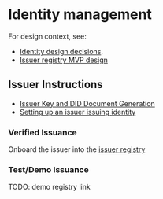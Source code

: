 # Identity management

For design context, see:
- [Identity design decisions](design_decisions_id.md).
- [Issuer registry MVP design](issuer_registry.md)

## Issuer Instructions

- [Issuer Key and DID Document Generation](issuer_key_generation.md)
- [Setting up an issuer issuing identity](issuer_demo_id.md)

### Verified Issuance

Onboard the issuer into the [issuer registry](issuer_registry.md)

### Test/Demo Issuance

TODO: demo registry link



